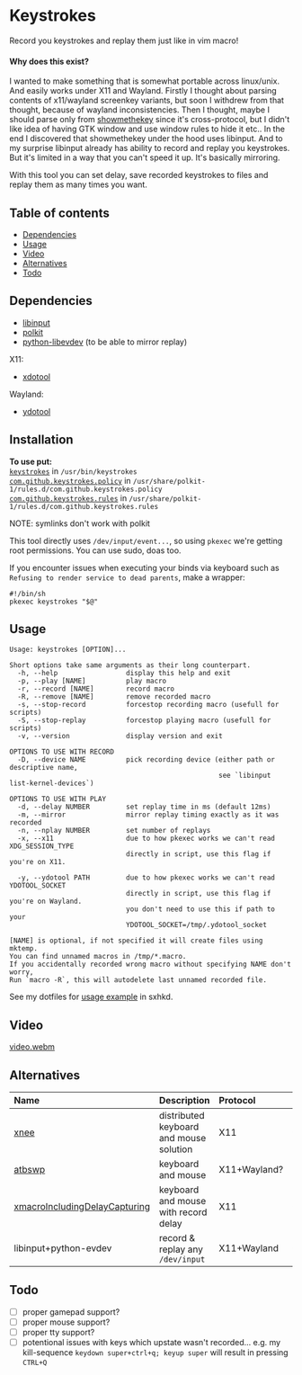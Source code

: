 # Keystrokes

Record you keystrokes and replay them just like in vim macro!

#### Why does this exist?

I wanted to make something that is somewhat portable across linux/unix. And easily
works under X11 and Wayland. Firstly I thought about parsing contents of x11/wayland
screenkey variants, but soon I withdrew from that thought, because of wayland inconsistencies.
Then I thought, maybe I should parse only from [showmethekey](https://github.com/AlynxZhou/showmethekey) since it's cross-protocol,
but I didn't like idea of having GTK window and use window rules to hide it etc..
In the end I discovered that showmethekey under the hood uses libinput.
And to my surprise libinput already has ability to record and replay you keystrokes.
But it's limited in a way that you can't speed it up. It's basically mirroring.

With this tool you can set delay, save recorded keystrokes to files and replay them
as many times you want.

## Table of contents

- [Dependencies](#dependencies)
- [Usage](#usage)
- [Video](#video)
- [Alternatives](#alternatives)
- [Todo](#todo)

## Dependencies

- [libinput](https://gitlab.freedesktop.org/libinput/libinput)
- [polkit](https://github.com/polkit-org/polkit)
- [python-libevdev](https://gitlab.freedesktop.org/libevdev/python-libevdev) (to be able to mirror replay)

X11:

- [xdotool](https://github.com/jordansissel/xdotool)

Wayland:

- [ydotool](https://github.com/ReimuNotMoe/ydotool)

## Installation

**To use put:**\
[`keystrokes`](https://github.com/Darukutsu/keystrokes/blob/master/keystrokes) in `/usr/bin/keystrokes`\
[`com.github.keystrokes.policy`](https://github.com/Darukutsu/keystrokes/blob/master/com.github.keystrokes.policy) in `/usr/share/polkit-1/rules.d/com.github.keystrokes.policy`\
[`com.github.keystrokes.rules`](https://github.com/Darukutsu/keystrokes/blob/master/com.github.keystrokes.rules) in `/usr/share/polkit-1/rules.d/com.github.keystrokes.rules`

NOTE: symlinks don't work with polkit

This tool directly uses `/dev/input/event...`, so using `pkexec` we're getting root permissions.
You can use sudo, doas too.

If you encounter issues when executing your binds via keyboard such as `Refusing to render service to dead parents`, make a wrapper:

```
#!/bin/sh
pkexec keystrokes "$@"
```

## Usage

```
Usage: keystrokes [OPTION]...

Short options take same arguments as their long counterpart.
  -h, --help                 display this help and exit
  -p, --play [NAME]          play macro
  -r, --record [NAME]        record macro
  -R, --remove [NAME]        remove recorded macro
  -s, --stop-record          forcestop recording macro (usefull for scripts)
  -S, --stop-replay          forcestop playing macro (usefull for scripts)
  -v, --version              display version and exit

OPTIONS TO USE WITH RECORD
  -D, --device NAME          pick recording device (either path or descriptive name,
                                                    see `libinput list-kernel-devices`)

OPTIONS TO USE WITH PLAY
  -d, --delay NUMBER         set replay time in ms (default 12ms)
  -m, --mirror               mirror replay timing exactly as it was recorded
  -n, --nplay NUMBER         set number of replays
  -x, --x11                  due to how pkexec works we can't read XDG_SESSION_TYPE
                             directly in script, use this flag if you're on X11.

  -y, --ydotool PATH         due to how pkexec works we can't read YDOTOOL_SOCKET
                             directly in script, use this flag if you're on Wayland.
                             you don't need to use this if path to your
                             YDOTOOL_SOCKET=/tmp/.ydotool_socket

[NAME] is optional, if not specified it will create files using mktemp.
You can find unnamed macros in /tmp/*.macro.
If you accidentally recorded wrong macro without specifying NAME don't worry,
Run `macro -R`, this will autodelete last unnamed recorded file.
```

See my dotfiles for [usage example](https://github.com/Darukutsu/dotfiles/blob/master/sxhkd/mode_macro) in sxhkd.

## Video

[video.webm](https://github.com/user-attachments/assets/f01b3884-f4c3-45fb-809d-88916d6736a6)

## Alternatives

| Name                                                                                         | Description                             | Protocol     | Language |
| :------------------------------------------------------------------------------------------- | :-------------------------------------- | :----------- | :------- |
| [xnee](https://xnee.wordpress.com/)                                                          | distributed keyboard and mouse solution | X11          | C        |
| [atbswp](https://github.com/RMPR/atbswp)                                                     | keyboard and mouse                      | X11+Wayland? | Python   |
| [xmacroIncludingDelayCapturing](https://github.com/Ortega-Dan/xmacroIncludingDelayCapturing) | keyboard and mouse with record delay    | X11          | C        |
| libinput+python-evdev                                                                        | record & replay any `/dev/input`        | X11+Wayland  | C+Python |

## Todo

- [ ] proper gamepad support?
- [ ] proper mouse support?
- [ ] proper tty support?
- [ ] potentional issues with keys which upstate wasn't recorded... e.g. my kill-sequence `keydown super+ctrl+q; keyup super` will result in pressing `CTRL+Q`
